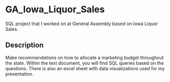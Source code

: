 # GA_Iowa_Liquor_Sales
SQL project that I worked on at General Assembly based on Iowa Liquor Sales.

## Description
Make recommendations on how to allocate a marketing budget throughout the state. Within the text document, you will find SQL queries based on the questions. There is also an excel sheet with data visualizations used for my presentation. 
